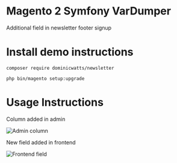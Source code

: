 # Magento 2 Symfony VarDumper # 

Additional field in newsletter footer signup 

# Install demo instructions #

`composer require dominicwatts/newsletter`

`php bin/magento setup:upgrade`

# Usage Instructions #

Column added in admin

![Admin column](https://snag.gy/Wjl3in.jpg)

New field added in frontend

![Frontend field](https://i.snag.gy/EOY9G3.jpg)